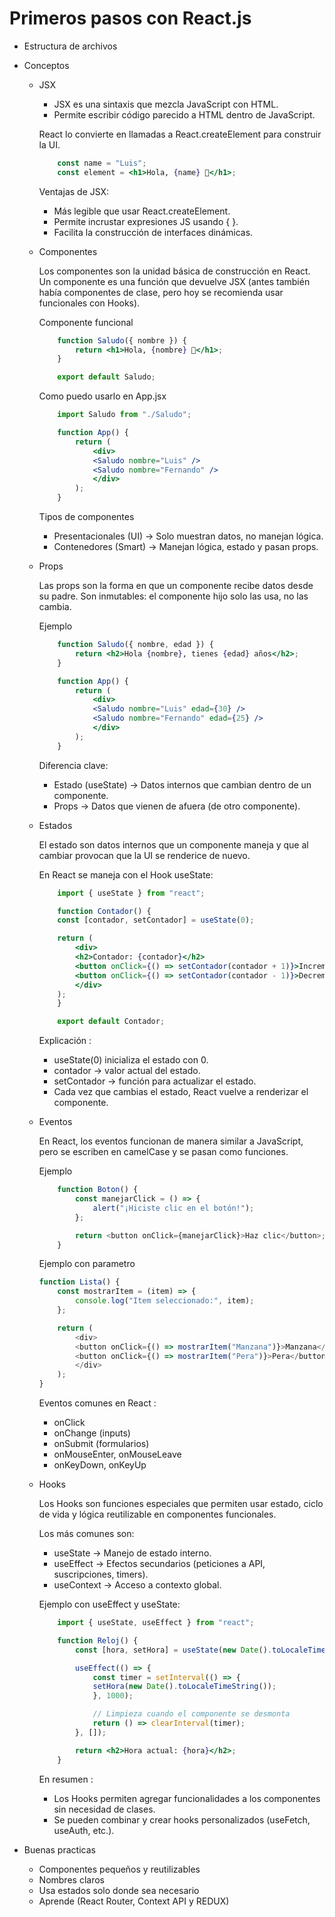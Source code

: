 
# Primeros pasos con React.js

 - Estructura de archivos
 - Conceptos
    - JSX
        - JSX es una sintaxis que mezcla JavaScript con HTML.
        - Permite escribir código parecido a HTML dentro de JavaScript.

        React lo convierte en llamadas a React.createElement para construir la UI.

        ```jsx
            const name = "Luis";
            const element = <h1>Hola, {name} 👋</h1>;
        ```

        Ventajas de JSX:

        - Más legible que usar React.createElement.
        - Permite incrustar expresiones JS usando { }.
        - Facilita la construcción de interfaces dinámicas.

    - Componentes

        Los componentes son la unidad básica de construcción en React.
        Un componente es una función que devuelve JSX (antes también había componentes de clase, pero hoy se recomienda usar funcionales con Hooks).

        Componente funcional
        ```jsx
            function Saludo({ nombre }) {
                return <h1>Hola, {nombre} 👋</h1>;
            }

            export default Saludo;
        ```

        Como puedo usarlo en App.jsx
        ```jsx
            import Saludo from "./Saludo";

            function App() {
                return (
                    <div>
                    <Saludo nombre="Luis" />
                    <Saludo nombre="Fernando" />
                    </div>
                );
            }
        ```

        Tipos de componentes
        - Presentacionales (UI) → Solo muestran datos, no manejan lógica.
        - Contenedores (Smart) → Manejan lógica, estado y pasan props.
    
    - Props

        Las props son la forma en que un componente recibe datos desde su padre.
        Son inmutables: el componente hijo solo las usa, no las cambia.

        Ejemplo
        ```jsx
            function Saludo({ nombre, edad }) {
                return <h2>Hola {nombre}, tienes {edad} años</h2>;
            }

            function App() {
                return (
                    <div>
                    <Saludo nombre="Luis" edad={30} />
                    <Saludo nombre="Fernando" edad={25} />
                    </div>
                );
            }
        ```

        Diferencia clave:

        - Estado (useState) → Datos internos que cambian dentro de un componente.
        - Props → Datos que vienen de afuera (de otro componente).

    - Estados

        El estado son datos internos que un componente maneja y que al cambiar provocan que la UI se renderice de nuevo.

        En React se maneja con el Hook useState:

        ```jsx
            import { useState } from "react";

            function Contador() {
            const [contador, setContador] = useState(0);

            return (
                <div>
                <h2>Contador: {contador}</h2>
                <button onClick={() => setContador(contador + 1)}>Incrementar</button>
                <button onClick={() => setContador(contador - 1)}>Decrementar</button>
                </div>
            );
            }

            export default Contador;
        ```     

        Explicación : 

        - useState(0) inicializa el estado con 0.
        - contador → valor actual del estado.
        - setContador → función para actualizar el estado.
        - Cada vez que cambias el estado, React vuelve a renderizar el componente.

    - Eventos

        En React, los eventos funcionan de manera similar a JavaScript, pero se escriben en camelCase y se pasan como funciones.

        Ejemplo
        ```js
            function Boton() {
                const manejarClick = () => {
                    alert("¡Hiciste clic en el botón!");
                };

                return <button onClick={manejarClick}>Haz clic</button>;
            }    
        ```    

        Ejemplo con parametro
        ```js
        function Lista() {
            const mostrarItem = (item) => {
                console.log("Item seleccionado:", item);
            };

            return (
                <div>
                <button onClick={() => mostrarItem("Manzana")}>Manzana</button>
                <button onClick={() => mostrarItem("Pera")}>Pera</button>
                </div>
            );
        }
        ```
        Eventos comunes en React : 
        - onClick
        - onChange (inputs)
        - onSubmit (formularios)
        - onMouseEnter, onMouseLeave
        - onKeyDown, onKeyUp

    - Hooks

        Los Hooks son funciones especiales que permiten usar estado, ciclo de vida y lógica reutilizable en componentes funcionales.

        Los más comunes son:

        - useState → Manejo de estado interno.
        - useEffect → Efectos secundarios (peticiones a API, suscripciones, timers).
        - useContext → Acceso a contexto global.

        Ejemplo con useEffect y useState:

        ```jsx
            import { useState, useEffect } from "react";

            function Reloj() {
                const [hora, setHora] = useState(new Date().toLocaleTimeString());

                useEffect(() => {
                    const timer = setInterval(() => {
                    setHora(new Date().toLocaleTimeString());
                    }, 1000);

                    // Limpieza cuando el componente se desmonta
                    return () => clearInterval(timer);
                }, []);

                return <h2>Hora actual: {hora}</h2>;
            }
        ```  
        
        En resumen :
        - Los Hooks permiten agregar funcionalidades a los componentes sin necesidad de clases.
        - Se pueden combinar y crear hooks personalizados (useFetch, useAuth, etc.).

 - Buenas practicas
    - Componentes pequeños y reutilizables
    - Nombres claros
    - Usa estados solo donde sea necesario
    - Aprende (React Router, Context API y REDUX)


